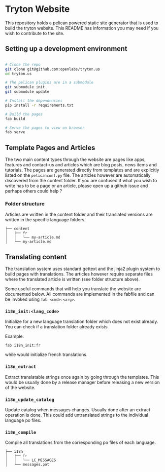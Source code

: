 # Tryton Website

This repository holds a pelican powered static site generator
that is used to build the tryton website. This README has
information you may need if you wish to contribute to the
site.

## Setting up a development environment

```bash

# Clone the repo
git clone git@github.com:openlabs/tryton.us
cd tryton.us

# The pelican plugins are in a submodule
git submodule init
git submodule update

# Install the dependencies
pip install -r requirements.txt

# Build the pages
fab build

# Serve the pages to view on browser
fab serve
```

## Template Pages and Articles

The two main content types through the website are pages
like apps, features and contact-us and articles which are
blog posts, news items and tutorials. The pages are generated
directly from templates and are explicitly listed on the
`pelicanconf.py` file. The articles however are automatically
discovered from the content folder. If you are confused if
what you wish to write has to be a page or an article, please
open up a github issue and perhaps others could help ?

### Folder structure

Articles are written in the content folder and their translated
versions are written in the specific language folders.

```
├── content
│   ├── fr
│   │   └── my-article.md
│   └── my-article.md
```

## Translating content

The translation system uses standard gettext and the jinja2
plugin system to build pages with translations. The articles
however require separate files where the translated article
is written (see folder structure above).

Some useful commands that will help you translate the website
are documented below. All commands are implemented in the fabfile
and can be invoked using `fab <cmd>:<arg>`.

### `i18n_init:<lang_code>`

Initialize for a new language translation folder which
does not exist already. You can check if a translation
folder already exists.

Example:

`fab i18n_init:fr`

while would initialize french translations.

### `i18n_extract`

Extract translatable strings once again by going through
the templates. This would be usually done by a release
manager before releasing a new version of the website.

### `i18n_update_catalog`

Update catalog when messages changes. Usually done after
an extract operation is done. This could add untranslated
strings to the individual language po files.

### `i18n_compile`

Compile all translations from the corresponding po files
of each language.

```
├── i18n
│   ├── fr
│   │   └── LC_MESSAGES
│   └── messages.pot
```
